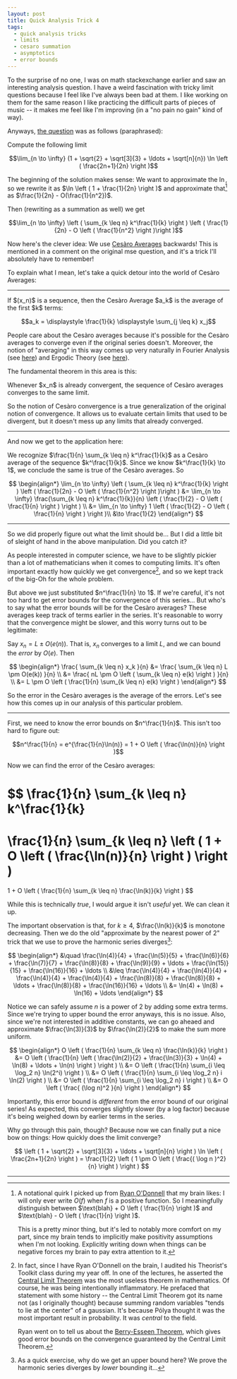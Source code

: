 ```yaml
---
layout: post
title: Quick Analysis Trick 4
tags:
  - quick analysis tricks
  - limits
  - cesaro summation
  - asymptotics
  - error bounds
---
```


To the surprise of no one, I was on math stackexchange earlier and saw an 
interesting analysis question. I have a weird fascination with tricky limit
questions because I feel like I've always been bad at them. I like working
on them for the same reason I like practicing the difficult parts of 
pieces of music -- it makes me feel like I'm improving 
(in a "no pain no gain" kind of way).

Anyways, [the question][1] was as follows (paraphrased):

<div class=boxed markdown=1>
  Compute the following limit

  $$\lim_{n \to \infty} (1 + \sqrt{2} + \sqrt[3]{3} + \ldots + \sqrt[n]{n}) \ln \left ( \frac{2n+1}{2n} \right )$$
</div>

The beginning of the solution makes sense: We want to approximate the $\ln$, so we rewrite it as 
$\ln \left ( 1 + \frac{1}{2n} \right )$ and approximate that[^1] as $\frac{1}{2n} - O(\frac{1}{n^2})$.

[^1]:
    A notational quirk I picked up from [Ryan O'Donnell][2] that my brain likes: I will only ever
    write $O(f)$ when $f$ is a positive function. So I meaningfully distinguish between 
    $\text{blah} + O \left ( \frac{1}{n} \right )$ and $\text{blah} - O \left ( \frac{1}{n} \right )$.

    This is a pretty minor thing, but it's led to notably more comfort on my part, since my brain tends to
    implicitly make positivity assumptions when I'm not looking. Explicitly writing down when things can
    be negative forces my brain to pay extra attention to it.

Then (rewriting as a summation as well) we get

$$\lim_{n \to \infty} \left ( \sum_{k \leq n} k^\frac{1}{k} \right ) \left ( \frac{1}{2n} - O \left ( \frac{1}{n^2} \right )\right )$$

Now here's the clever idea: We use [Cesàro Averages][3] backwards! This is mentioned in a comment on the original mse question, and
it's a trick I'll absolutely have to remember!

To explain what I mean, let's take a quick detour into the world of Cesàro Averages:

---

<div class=boxed markdown=1>
  If $(x_n)$ is a sequence, then the <span class="defn">Cesàro Average</span> $a_k$ is the average of the
  first $k$ terms:

  $$a_k = \displaystyle \frac{1}{k} \displaystyle \sum_{j \leq k} x_j$$
</div>

People care about the Cesàro averages because it's possible for the Cesàro averages to converge even if the original series doesn't.
Moreover, the notion of "averaging" in this way comes up very naturally in Fourier Analysis (see [here][4]) and
Ergodic Theory (see [here][5]).

The fundamental theorem in this area is this:

<div class=boxed markdown=1>
  Whenever $x_n$ is already convergent, the sequence of Cesàro averages converges to the same limit.
</div>

So the notion of Cesàro convergence is a true generalization of the original notion of convergence.
It allows us to evaluate certain limits that used to be divergent, but it doesn't mess up any
limits that already converged.

---

And now we get to the application here:

We recognize $\frac{1}{n} \sum_{k \leq n} k^\frac{1}{k}$ as a Cesàro average of the sequence $k^\frac{1}{k}$.
Since we know $k^\frac{1}{k} \to 1$, we conclude the same is true of the Cesàro averages. So

$$
\begin{align*}
\lim_{n \to \infty} \left ( \sum_{k \leq n} k^\frac{1}{k} \right ) \left ( \frac{1}{2n} - O \left ( \frac{1}{n^2} \right )\right )
&= \lim_{n \to \infty} \frac{\sum_{k \leq n} k^\frac{1}{k}}{n} \left ( \frac{1}{2} - O \left ( \frac{1}{n} \right ) \right ) \\
&= \lim_{n \to \infty} 1 \left ( \frac{1}{2} - O \left ( \frac{1}{n} \right ) \right )\\
&\to \frac{1}{2}
\end{align*}
$$

---

So we did properly figure out what the limit should be... But I did a little bit of sleight of hand in the
above manipulation. Did you catch it?

As people interested in computer science, we have to be slightly pickier than a lot of mathematicians when
it comes to computing limits. It's often important exactly how quickly we get convergence[^2], and so
we kept track of the big-Oh for the whole problem.

[^2]:
    In fact, since I have Ryan O'Donnell on the brain, I audited his Theorist's Toolkit class during
    my year off. In one of the lectures, he asserted the [Central Limit Theorem][6] was the most 
    useless theorem in mathematics. Of course, he was being intentionally inflammatory. He prefaced
    that statement with some history -- the Central Limit Theorem got its name not (as I originally thought)
    because summing random variables "tends to lie at the center" of a gaussian. It's because Pólya thought
    it was the most important result in probability. It was _central_ to the field.

    Ryan went on to tell us about the [Berry-Esseen Theorem][7], which gives good error bounds on the 
    convergence guaranteed by the Central Limit Theorem.

But above we just substituted $n^\frac{1}{n} \to 1$. If we're careful, it's not too hard to get
error bounds for the convergence of this series... But who's to say what the error bounds will
be for the Cesàro averages? These averages keep track of terms earlier in the series. It's reasonable
to worry that the convergence might be slower, and this worry turns out to be legitimate:

Say $x_n = L \pm O(e(n))$. That is, $x_n$ converges to a limit $L$, and we can bound the _error_ by
$O(e)$. Then

$$
\begin{align*}
  \frac{ \sum_{k \leq n} x_k }{n} 
  &= \frac{ \sum_{k \leq n} L \pm O(e(k)) }{n} \\ 
  &= \frac{ nL \pm O \left ( \sum_{k \leq n} e(k) \right ) }{n} \\
  &= L \pm O \left ( \frac{1}{n} \sum_{k \leq n} e(k) \right )
\end{align*}
$$

So the error in the Cesàro averages is the average of the errors. 
Let's see how this comes up in our analysis of this particular problem.

---

First, we need to know the error bounds on $n^\frac{1}{n}$. This isn't too hard to figure out:

$$n^\frac{1}{n} = e^{\frac{1}{n}\ln(n)} = 1 + O \left ( \frac{\ln(n)}{n} \right )$$

Now we can find the error of the Cesàro averages:

$$
\frac{1}{n} \sum_{k \leq n} k^\frac{1}{k} 
= 
\frac{1}{n} \sum_{k \leq n} \left ( 1 + O \left ( \frac{\ln(n)}{n} \right ) \right )
=
1 + O \left ( \frac{1}{n} \sum_{k \leq n} \frac{\ln(k)}{k} \right )
$$

While this is technically _true_, I would argue it isn't _useful_ yet. We can clean it up.

The important observation is that, for $k \geq 4$, $\frac{\ln(k)}{k}$ is monotone decreasing.
Then we do the old "approximate by the nearest power of $2$" trick that we use to prove the
harmonic series diverges[^3]:

[^3]:
    As a quick exercise, why do we get an upper bound here? 
    We prove the harmonic series diverges by _lower_ bounding it...

$$
\begin{align*}
&\quad \frac{\ln(4)}{4} + \frac{\ln(5)}{5} + \frac{\ln(6)}{6} + \frac{\ln(7)}{7} + \frac{\ln(8)}{8} + \frac{\ln(9)}{9} + \ldots + \frac{\ln(15)}{15} + \frac{\ln(16)}{16} + \ldots \\
&\leq \frac{\ln(4)}{4} + \frac{\ln(4)}{4} + \frac{\ln(4)}{4} + \frac{\ln(4)}{4} + \frac{\ln(8)}{8} + \frac{\ln(8)}{8} + \ldots + \frac{\ln(8)}{8} + \frac{\ln(16)}{16} + \ldots \\
&= \ln(4) + \ln(8) + \ln(16) + \ldots
\end{align*}
$$

Notice we can safely assume $n$ is a power of $2$ by adding some extra terms. 
Since we're trying to upper bound the error anyways, this is no issue. Also,
since we're not interested in additive constants, we can go aheaed and approximate
$\frac{\ln(3)}{3}$ by $\frac{\ln(2)}{2}$ to make the sum more uniform.

$$
\begin{align*}
O \left ( \frac{1}{n} \sum_{k \leq n} \frac{\ln(k)}{k} \right )
&= O \left ( \frac{1}{n} \left ( \frac{\ln(2)}{2} + \frac{\ln(3)}{3} + \ln(4) + \ln(8) + \ldots + \ln(n) \right ) \right ) \\
&= O \left ( \frac{1}{n} \sum_{i \leq \log_2 n} \ln(2^i) \right ) \\
&= O \left ( \frac{1}{n} \sum_{i \leq \log_2 n} i \ln(2) \right ) \\
&= O \left ( \frac{1}{n} \sum_{i \leq \log_2 n} i \right ) \\
&= O \left ( \frac{ (\log n)^2 }{n} \right )
\end{align*}
$$

Importantly, this error bound is _different_ from the error bound of our original series! 
As expected, this converges slightly slower (by a log factor) because it's being
weighed down by earlier terms in the series.

Why go through this pain, though? Because now we can finally put a nice bow on things: 
How quickly does the limit converge?

<!-- 
  Note: We have the \pm here because I've glossed over the fact 
  that we need to multiply out (1 + O((log n)^2/n))(1/2 - O(1/n))
-->

$$
\left ( 1 + \sqrt{2} + \sqrt[3]{3} + \ldots + \sqrt[n]{n} \right ) \ln \left ( \frac{2n+1}{2n} \right ) 
= \frac{1}{2} \left ( 1 \pm O \left ( \frac{( \log n )^2}{n} \right ) \right )
$$

---

[1]: https://math.stackexchange.com/questions/3910478/limit-of-lim-n-to-infty-1-sqrt2-sqrt33-sqrtnn-l
[2]: http://www.cs.cmu.edu/~odonnell/
[3]: https://en.wikipedia.org/wiki/Ces%C3%A0ro_summation
[4]: https://en.wikipedia.org/wiki/Fej%C3%A9r%27s_theorem
[5]: https://en.wikipedia.org/wiki/Ergodic_theory#Ergodic_theorems
[6]: https://en.wikipedia.org/wiki/Central_limit_theorem
[7]: https://en.wikipedia.org/wiki/Berry%E2%80%93Esseen_theorem
